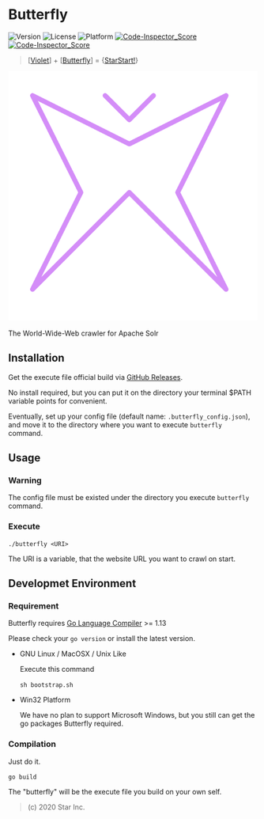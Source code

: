 # Butterfly

![Version](https://img.shields.io/badge/v1-OpenSource-3300AA.svg) ![License](https://img.shields.io/badge/license-MPL--2.0-FF6600.svg) ![Platform](https://img.shields.io/badge/base_on-StarStart!-11BAFF.svg) [![Code-Inspector_Score](https://www.code-inspector.com/project/4429/score/svg) ![Code-Inspector_Score](https://www.code-inspector.com/project/4429/status/svg)](https://frontend.code-inspector.com/public/project/4429/butterfly/dashboard)

> [[Violet](https://github.com/star-inc/violet)] + [[Butterfly](https://github.com/star-inc/butterfly)] = {[StarStart!](https://start.starinc.xyz)}

![logo](logo.svg)

The World-Wide-Web crawler for Apache Solr

## Installation

Get the execute file official build via [GitHub Releases](https://github.com/star-inc/butterfly/releases).

No install required,
but you can put it on the directory your terminal $PATH variable points for convenient.

Eventually,
set up your config file (default name: `.butterfly_config.json`),
and move it to the directory where you want to execute `butterfly` command.

## Usage

### Warning

The config file must be existed under the directory you execute `butterfly` command.

### Execute

    ./butterfly <URI>

The URI is a variable,
that the website URL you want to crawl on start.

## Developmet Environment

### Requirement

Butterfly requires [Go Language Compiler](https://golang.org/dl) >= 1.13

Please check your `go version` or install the latest version.

- GNU Linux / MacOSX / Unix Like

    Execute this command

    `sh bootstrap.sh`

- Win32 Platform

    We have no plan to support Microsoft Windows,
    but you still can get the go packages Butterfly required.

### Compilation

Just do it.

    go build

The "butterfly" will be the execute file you build on your own self.

> (c) 2020 Star Inc.
